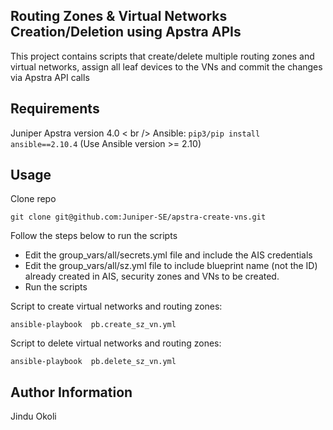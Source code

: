 ## Routing Zones & Virtual Networks Creation/Deletion using Apstra APIs

This project contains scripts that create/delete multiple routing zones and virtual networks, assign all leaf devices to the VNs and commit the changes via Apstra API calls

## Requirements

Juniper Apstra version 4.0 < br />
Ansible: `pip3/pip install ansible==2.10.4` (Use Ansible version >= 2.10)

## Usage
Clone repo
```
git clone git@github.com:Juniper-SE/apstra-create-vns.git
```

Follow the steps below to run the scripts
* Edit the group_vars/all/secrets.yml file and include the AIS credentials
* Edit the group_vars/all/sz.yml file to include blueprint name (not the ID) already created in AIS, security zones and VNs to be created.
* Run the scripts

Script to create virtual networks and routing zones:
```
ansible-playbook  pb.create_sz_vn.yml
```

Script to delete virtual networks and routing zones:
```
ansible-playbook  pb.delete_sz_vn.yml
```


## Author Information
Jindu Okoli 
